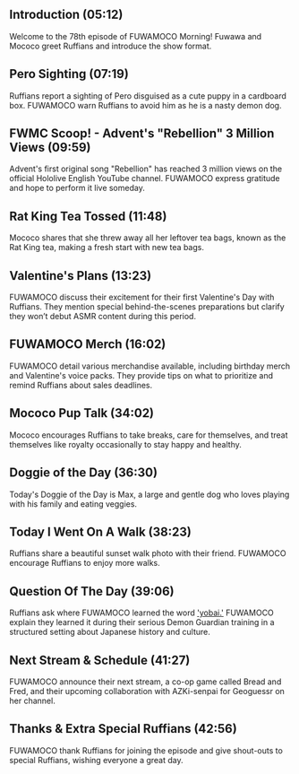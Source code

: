 ## Introduction (05:12)

Welcome to the 78th episode of FUWAMOCO Morning! Fuwawa and Mococo greet Ruffians and introduce the show format.

## Pero Sighting (07:19)

Ruffians report a sighting of Pero disguised as a cute puppy in a cardboard box. FUWAMOCO warn Ruffians to avoid him as he is a nasty demon dog.

## FWMC Scoop! - Advent's "Rebellion" 3 Million Views (09:59)

Advent's first original song "Rebellion" has reached 3 million views on the official Hololive English YouTube channel. FUWAMOCO express gratitude and hope to perform it live someday.

## Rat King Tea Tossed (11:48)

Mococo shares that she threw away all her leftover tea bags, known as the Rat King tea, making a fresh start with new tea bags.

## Valentine's Plans (13:23)

FUWAMOCO discuss their excitement for their first Valentine's Day with Ruffians. They mention special behind-the-scenes preparations but clarify they won’t debut ASMR content during this period.

## FUWAMOCO Merch (16:02)

FUWAMOCO detail various merchandise available, including birthday merch and Valentine's voice packs. They provide tips on what to prioritize and remind Ruffians about sales deadlines.

## Mococo Pup Talk (34:02)

Mococo encourages Ruffians to take breaks, care for themselves, and treat themselves like royalty occasionally to stay happy and healthy.

## Doggie of the Day (36:30)

Today's Doggie of the Day is Max, a large and gentle dog who loves playing with his family and eating veggies.

## Today I Went On A Walk (38:23)

Ruffians share a beautiful sunset walk photo with their friend. FUWAMOCO encourage Ruffians to enjoy more walks.

## Question Of The Day (39:06)

Ruffians ask where FUWAMOCO learned the word ['yobai.'](https://en.wikipedia.org/wiki/Yobai) FUWAMOCO explain they learned it during their serious Demon Guardian training in a structured setting about Japanese history and culture.

## Next Stream & Schedule (41:27)

FUWAMOCO announce their next stream, a co-op game called Bread and Fred, and their upcoming collaboration with AZKi-senpai for Geoguessr on her channel.

## Thanks & Extra Special Ruffians (42:56)

FUWAMOCO thank Ruffians for joining the episode and give shout-outs to special Ruffians, wishing everyone a great day.
